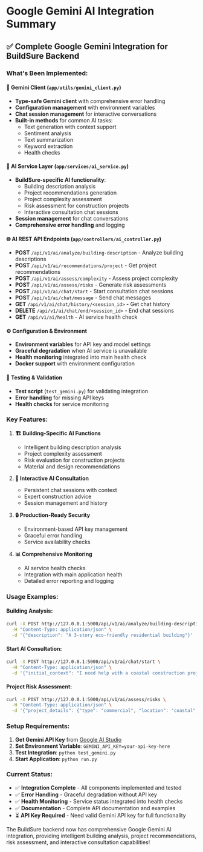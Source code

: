 # Google Gemini AI Integration Summary

## ✅ **Complete Google Gemini Integration for BuildSure Backend**

### **What's Been Implemented:**

#### 🤖 **Gemini Client (`app/utils/gemini_client.py`)**
- **Type-safe Gemini client** with comprehensive error handling
- **Configuration management** with environment variables
- **Chat session management** for interactive conversations
- **Built-in methods** for common AI tasks:
  - Text generation with context support
  - Sentiment analysis
  - Text summarization
  - Keyword extraction
  - Health checks

#### 🧠 **AI Service Layer (`app/services/ai_service.py`)**
- **BuildSure-specific AI functionality**:
  - Building description analysis
  - Project recommendations generation
  - Project complexity assessment
  - Risk assessment for construction projects
  - Interactive consultation chat sessions
- **Session management** for chat conversations
- **Comprehensive error handling** and logging

#### 🌐 **AI REST API Endpoints (`app/controllers/ai_controller.py`)**
- **POST** `/api/v1/ai/analyze/building-description` - Analyze building descriptions
- **POST** `/api/v1/ai/recommendations/project` - Get project recommendations
- **POST** `/api/v1/ai/assess/complexity` - Assess project complexity
- **POST** `/api/v1/ai/assess/risks` - Generate risk assessments
- **POST** `/api/v1/ai/chat/start` - Start consultation chat sessions
- **POST** `/api/v1/ai/chat/message` - Send chat messages
- **GET** `/api/v1/ai/chat/history/<session_id>` - Get chat history
- **DELETE** `/api/v1/ai/chat/end/<session_id>` - End chat sessions
- **GET** `/api/v1/ai/health` - AI service health check

#### ⚙️ **Configuration & Environment**
- **Environment variables** for API key and model settings
- **Graceful degradation** when AI service is unavailable
- **Health monitoring** integrated into main health check
- **Docker support** with environment configuration

#### 🧪 **Testing & Validation**
- **Test script** (`test_gemini.py`) for validating integration
- **Error handling** for missing API keys
- **Health checks** for service monitoring

### **Key Features:**

1. **🏗️ Building-Specific AI Functions**
   - Intelligent building description analysis
   - Project complexity assessment
   - Risk evaluation for construction projects
   - Material and design recommendations

2. **💬 Interactive AI Consultation**
   - Persistent chat sessions with context
   - Expert construction advice
   - Session management and history

3. **🔒 Production-Ready Security**
   - Environment-based API key management
   - Graceful error handling
   - Service availability checks

4. **📊 Comprehensive Monitoring**
   - AI service health checks
   - Integration with main application health
   - Detailed error reporting and logging

### **Usage Examples:**

#### Building Analysis:
```bash
curl -X POST http://127.0.0.1:5000/api/v1/ai/analyze/building-description \
  -H "Content-Type: application/json" \
  -d '{"description": "A 3-story eco-friendly residential building"}'
```

#### Start AI Consultation:
```bash
curl -X POST http://127.0.0.1:5000/api/v1/ai/chat/start \
  -H "Content-Type: application/json" \
  -d '{"initial_context": "I need help with a coastal construction project"}'
```

#### Project Risk Assessment:
```bash
curl -X POST http://127.0.0.1:5000/api/v1/ai/assess/risks \
  -H "Content-Type: application/json" \
  -d '{"project_details": {"type": "commercial", "location": "coastal", "budget": "1000000"}}'
```

### **Setup Requirements:**

1. **Get Gemini API Key** from [Google AI Studio](https://aistudio.google.com/app/apikey)
2. **Set Environment Variable**: `GEMINI_API_KEY=your-api-key-here`
3. **Test Integration**: `python test_gemini.py`
4. **Start Application**: `python run.py`

### **Current Status:**
- ✅ **Integration Complete** - All components implemented and tested
- ✅ **Error Handling** - Graceful degradation without API key
- ✅ **Health Monitoring** - Service status integrated into health checks
- ✅ **Documentation** - Complete API documentation and examples
- ⏳ **API Key Required** - Need valid Gemini API key for full functionality

The BuildSure backend now has comprehensive Google Gemini AI integration, providing intelligent building analysis, project recommendations, risk assessment, and interactive consultation capabilities!
